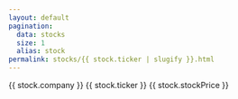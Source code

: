 ```yaml
---
layout: default
pagination:
  data: stocks 
  size: 1
  alias: stock 
permalink: stocks/{{ stock.ticker | slugify }}.html
---
```


{{ stock.company }}
{{ stock.ticker }}
{{ stock.stockPrice }}